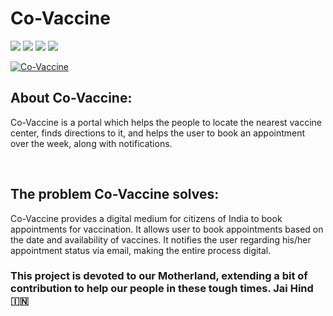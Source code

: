 # Co-Vaccine

[![](https://img.shields.io/badge/Made%20With-Python-informational?style=for-the-badge&logo=Python)](https://www.python.org "Python")
[![](https://img.shields.io/badge/Made_with-Django-red?style=for-the-badge&logo=Django)](https://keras.io "Keras")
[![](https://img.shields.io/badge/Made%20With-Leaflet-228B22?style=for-the-badge&logo=Leaflet)](https://www.tensorflow.org "Tensorflow")
[![](https://img.shields.io/badge/%E2%86%91_Deploy_to-Heroku-7056bf.svg?style=for-the-badge)](https://covaccine.herokuapp.com/)

[![Co-Vaccine](https://user-images.githubusercontent.com/72034531/115372101-321a4880-a1e8-11eb-8435-ad4bd5c7f3c8.png)](https://covaccine.herokuapp.com/)
## About Co-Vaccine:

Co-Vaccine is a portal which helps the people to locate the nearest vaccine center, finds directions to it, and helps the user to book an appointment over the week, along with notifications.

<br>

## The problem Co-Vaccine solves:

Co-Vaccine provides a digital medium for citizens of India to book appointments for vaccination. It allows user to book appointments based on the date and availability of vaccines. It notifies the user regarding his/her appointment status via email, making the entire process digital. 
### This project is devoted to our Motherland, extending a bit of contribution to help our people in these tough times. Jai Hind 🇮🇳 

